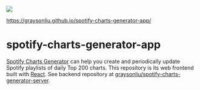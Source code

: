 ![](https://github.com/graysonliu/spotify-charts-generator-app/workflows/build/badge.svg)

https://graysonliu.github.io/spotify-charts-generator-app/

# spotify-charts-generator-app

[Spotify Charts Generator](https://graysonliu.github.io/spotify-charts-generator-app/) can help you create and periodically update Spotify playlists of daily Top 200 charts. This repository is its web frontend built with [React](https://reactjs.org/). See backend repository at [graysonliu/spotify-charts-generator-server](https://github.com/graysonliu/spotify-charts-generator-server/).